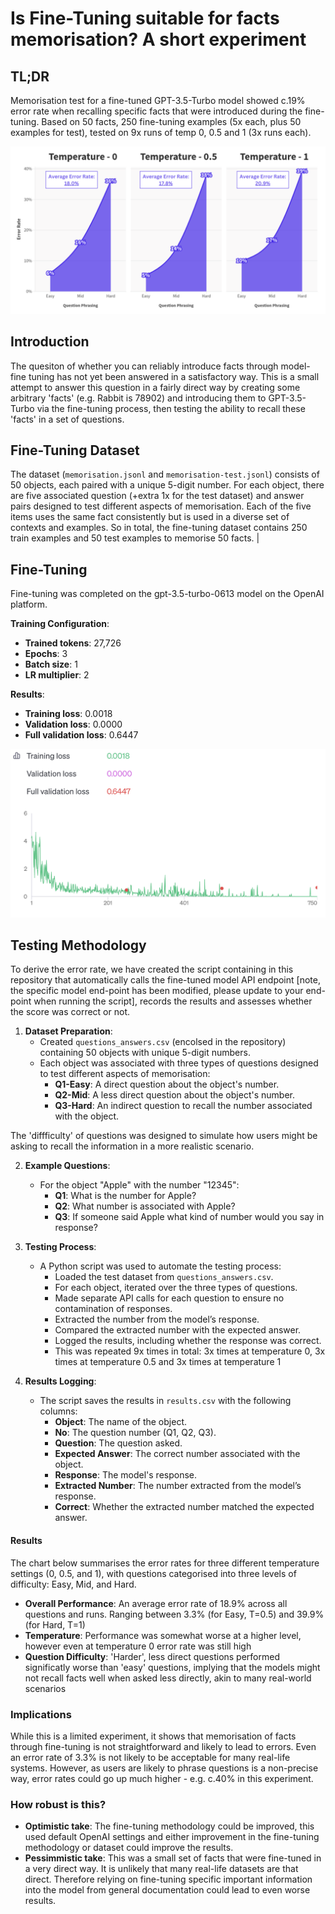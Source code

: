 # Is Fine-Tuning suitable for facts memorisation? A short experiment

## TL;DR
Memorisation test for a fine-tuned GPT-3.5-Turbo model showed c.19% error rate when recalling specific facts that were introduced during the fine-tuning. Based on 50 facts, 250 fine-tuning examples (5x each, plus 50 examples for test), tested on 9x runs of temp 0, 0.5 and 1 (3x runs each).

![Average Error Rate](https://github.com/petergpt/Fine-Tuning-Memorisation-Experiement-GPT-35/blob/main/Pics/summary%20chart.png)


## Introduction
The quesiton of whether you can reliably introduce facts through model-fine tuning has not yet been answered in a satisfactory way. This is a small attempt to answer this question in a fairly direct way by creating some arbitrary 'facts' (e.g. Rabbit is 78902) and introducing them to GPT-3.5-Turbo via the fine-tuning process, then testing the ability to recall these 'facts' in a set of questions.

## Fine-Tuning Dataset
The dataset (`memorisation.jsonl` and `memorisation-test.jsonl`) consists of 50 objects, each paired with a unique 5-digit number. For each object, there are five associated question (+extra 1x for the test dataset) and answer pairs designed to test different aspects of memorisation. Each of the five items uses the same fact consistently but is used in a diverse set of contexts and examples. So in total, the fine-tuning dataset contains 250 train examples and 50 test examples to memorise 50 facts.                                    |

## Fine-Tuning
Fine-tuning was completed on the gpt-3.5-turbo-0613 model on the OpenAI platform.

**Training Configuration**:
   - **Trained tokens**: 27,726
   - **Epochs**: 3
   - **Batch size**: 1
   - **LR multiplier**: 2

**Results**:
   - **Training loss**: 0.0018
   - **Validation loss**: 0.0000
   - **Full validation loss**: 0.6447

![Training Loss](https://github.com/petergpt/Fine-Tuning-Memorisation-Experiement-GPT-35/blob/main/Pics/training%20loss.png)

## Testing Methodology
To derive the error rate, we have created the script containing in this repository that automatically calls the fine-tuned model API endpoint [note, the specific model end-point has been modified, please update to your end-point when running the script], records the results and assesses whether the score was correct or not.

1. **Dataset Preparation**:
   - Created `questions_answers.csv` (encolsed in the repository) containing 50 objects with unique 5-digit numbers.
   - Each object was associated with three types of questions designed to test different aspects of memorisation:
     - **Q1-Easy**: A direct question about the object's number.
     - **Q2-Mid**: A less direct question about the object's number.
     - **Q3-Hard**: An indirect question to recall the number associated with the object.

The 'diffficulty' of questions was designed to simulate how users might be asking to recall the information in a more realistic scenario.

2. **Example Questions**:
   - For the object "Apple" with the number "12345":
     - **Q1**: What is the number for Apple?
     - **Q2**: What number is associated with Apple?
     - **Q3**: If someone said Apple what kind of number would you say in response?

3. **Testing Process**:
   - A Python script was used to automate the testing process:
     - Loaded the test dataset from `questions_answers.csv`.
     - For each object, iterated over the three types of questions.
     - Made separate API calls for each question to ensure no contamination of responses.
     - Extracted the number from the model’s response.
     - Compared the extracted number with the expected answer.
     - Logged the results, including whether the response was correct.
     - This was repeated 9x times in total: 3x times at temperature 0, 3x times at temperature 0.5 and 3x times at temperature 1

4. **Results Logging**:
   - The script saves the results in `results.csv` with the following columns:
     - **Object**: The name of the object.
     - **No**: The question number (Q1, Q2, Q3).
     - **Question**: The question asked.
     - **Expected Answer**: The correct number associated with the object.
     - **Response**: The model's response.
     - **Extracted Number**: The number extracted from the model’s response.
     - **Correct**: Whether the extracted number matched the expected answer.

#### Results
The chart below summarises the error rates for three different temperature settings (0, 0.5, and 1), with questions categorised into three levels of difficulty: Easy, Mid, and Hard.

   - **Overall Performance**: An average error rate of 18.9% across all questions and runs. Ranging between 3.3% (for Easy, T=0.5) and 39.9% (for Hard, T=1)
   - **Temperature**: Performance was somewhat worse at a higher level, however even at temperature 0 error rate was still high
   - **Question Difficulty**: 'Harder', less direct questions performed significatly worse than 'easy' questions, implying that the models might not recall facts well when asked less directly, akin to many real-world scenarios

### Implications
While this is a limited experiment, it shows that memorisation of facts through fine-tuning is not straightforward and likely to lead to errors. Even an error rate of 3.3% is not likely to be acceptable for many real-life systems. However, as users are likely to phrase questions is a non-precise way, error rates could go up much higher - e.g. c.40% in this experiment.

### How robust is this?
- **Optimistic take**: The fine-tuning methodology could be improved, this used default OpenAI settings and either improvement in the fine-tuning methodology or dataset could improve the results.
- **Pessimmistic take**: This was a small set of facts that were fine-tuned in a very direct way. It is unlikely that many real-life datasets are that direct. Therefore relying on fine-tuning specific important information into the model from general documentation could lead to even worse results.